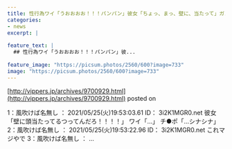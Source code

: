 ```yaml
---
title: 性行為ワイ「うおおおお！！！パンパン」彼女「ちょっ、まっ、壁に、当たって」ガンッガンッ
categories:
- news
excerpt: |
  
feature_text: |
  ## 性行為ワイ「うおおおお！！！パンパン」彼...
  
feature_image: "https://picsum.photos/2560/600?image=733"
image: "https://picsum.photos/2560/600?image=733"
---
```


[http://vippers.jp/archives/9700929.html](http://vippers.jp/archives/9700929.html)
posted on 

<!--more-->

1：風吹けば名無し ： 2021/05/25(火)19:53:03.61 ID： 3i2K1MGR0.net 彼女「壁に頭当たってるつってんだろ！！！！」 ワイ「…」 チ●ポ「…シナシナ」 2：風吹けば名無し ： 2021/05/25(火)19:53:22.96 ID： 3i2K1MGR0.net これマジやで 3：風吹けば名無し ： ...
